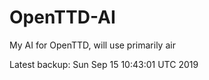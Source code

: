 # OpenTTD-AI
My AI for OpenTTD, will use primarily air

Latest backup: Sun Sep 15 10:43:01 UTC 2019
